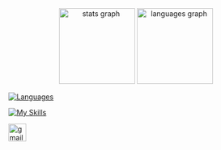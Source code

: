<div align="center">
  <img src="https://github-readme-stats.vercel.app/api?username=KarboXXX&hide_title=false&hide_rank=false&show_icons=true&include_all_commits=true&count_private=true&disable_animations=false&theme=dracula&locale=en&hide_border=true" height="150" alt="stats graph"  />
  <img src="https://github-readme-stats.vercel.app/api/top-langs?username=KarboXXX&locale=en&hide_title=false&layout=compact&card_width=320&langs_count=8&theme=dracula&hide_border=true" height="150" alt="languages graph"  />
</div>

[![Languages](https://skillicons.dev/icons?i=js,ts,html,css,rust,c,cpp,bash,java,python,lua)](https://skillicons.dev)

[![My Skills](https://skillicons.dev/icons?i=wasm,react,solidjs,nodejs,pnpm,tailwind,bsd,debian,discordjs,electron,emacs,robloxstudio,spring,tauri)](https://skillicons.dev)

  <a href="mailto:renangiuliasse@gmail.com" target="_blank">
    <img src="https://img.shields.io/static/v1?message=Gmail&logo=gmail&label=&color=D14836&logoColor=white&labelColor=&style=for-the-badge" height="35" alt="gmail logo"  />
  </a>
</div>

###
